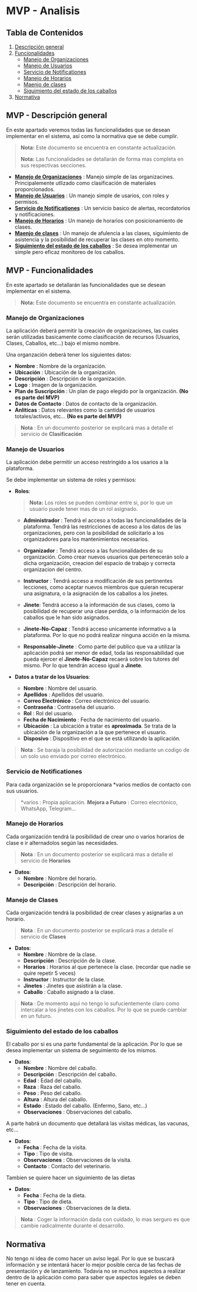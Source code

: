 # **MVP** - Analisis

## Tabla de Contenidos

1. [Descripción general](#mvp---descripción-general)
2. [Funcionalidades](#mvp---funcionalidades)
    - [Manejo de Organizaciones](#manejo-de-organizaciones)
    - [Manejo de Usuarios](#manejo-de-usuarios)
    - [Servicio de Notificationes](#servicio-de-notificationes)
    - [Manejo de Horarios](#manejo-de-horarios)
    - [Maenjo de clases](#manejo-de-clases)
    - [Siguimiento del estado de los caballos](#siguimiento-del-estado-de-los-caballos)
3. [Normativa](#normativa)

## **MVP** - Descripción general 

En este apartado veremos todas las funcionalidades que se desean implementar en el sistema, así como la normativa que se debe cumplir.

> **Nota:** Este documento se encuentra en constante actualización.
>
> **Nota:** Las funcionalidades se detallarán de forma mas completa en sus respectivas secciones.

- [**Manejo de Organizaciones**](#manejo-de-organizaciones) : Manejo simple de las organizacines. Principalemente utlizado como clasificación de materiales proporcionados.
- [**Manejo de Usuarios**](#manejo-de-usuarios) : Un manejo simple de usarios, con roles y permisos.
- [**Servicio de Notificationes**](#servicio-de-notificationes) : Un servicio basico de alertas, recordatorios y notificaciones.
- [**Manejo de Horarios**](#manejo-de-horarios) : Un manejo de horarios con posicionamiento de clases.
- [**Maenjo de clases**](#manejo-de-clases)   : Un manejo de afulencia a las clases, siguimiento de asistencia y la posibilidad de recuperar     las clases en otro momento.
- [**Siguimiento del estado de los caballos**](#siguimiento-del-estado-de-los-caballos) : Se desea implementar un simple pero eficaz monitoreo de los caballos.

## **MVP** - Funcionalidades

En este apartado se detallarán las funcionalidades que se desean implementar en el sistema.

> **Nota:** Este documento se encuentra en constante actualización.

### Manejo de Organizaciones

La aplicación deberá permitir la creación de organizaciones, las cuales serán utilizadas basicamente como clasificación de recursos (Usuarios, Clases, Caballos, etc...) bajo el mismo nombre. 

Una organzación deberá tener los siguientes datos:

- **Nombre** : Nombre de la organización.
- **Ubicación** : Ubicación de la organización.
- **Descripción** : Descripción de la organización.
- **Logo** : Imagen de la organización.
- **Plan de Suscripción** : Un plan de pago elegido por la organización. **(No es parte del MVP)**
- **Datos de Contacto** : Datos de contacto de la organización.
- **Anliticas** : Datos relevantes como la cantidad de usuarios totales/activos, etc... **(No es parte del MVP)**

> **Nota** : En un documento posterior se explicará mas a detalle el servicio de **Clasificación**

### Manejo de Usuarios

La aplicación debe permitir un acceso restringido a los usarios a la plataforma.

Se debe implementar un sistema de roles y permisos:
- **Roles**:
    
    > **Nota:** Los roles se pueden combinar entre si, por lo que un usuario puede tener mas de un rol asignado.

    - **Administrador** : Tendrá el acceso a todas las funcionalidades de la plataforma. Tendrá las restricciones de acceso a los datos de las organizaciones, pero con la posibilidad de solicitarlo a los organizadores para los mantenimientos necesarios.

    - **Organizador** : Tendrá acceso a las funcionalidades de su organización. Como crear nuevos usuarios que pertenecerán solo a dicha organización, creacion del espacio de trabajo y correcta organizacion del centro.

    - **Instructor** : Tendrá acceso a modificación de sus pertinentes lecciones, como aceptar nuevos miembros que quieran recuperar una asignatura, o la asignación de los caballos a los jinetes.

    - **Jinete**: Tendrá acceso a la información de sus clases, como la posibilidad de recuperar una clase perdida, o la información de los caballos que le han sido asignados.

    - **Jinete-No-Capaz** : Tendrá acceso unicamente informativo a la plataforma. Por lo que no podrá realizar ninguna acción en la misma.

    - **Responsable-Jinete** : Como parte del publico que va a utilizar la aplicación podrá ser menor de edad, toda las responsabilidad que pueda ejercer el **Jinete-No-Capaz** recaerá sobre los tutores del mismo. Por lo que tendrán acceso igual a **Jinete**.

- **Datos a tratar de los Usuarios**:

    - **Nombre** : Nombre del usuario.
    - **Apellidos** : Apellidos del usuario.
    - **Correo Electrónico** : Correo electrónico del usuario.
    - **Contraseña** : Contraseña del usuario.
    - **Rol** : Rol del usuario.
    - **Fecha de Nacimiento** : Fecha de nacimiento del usuario.
    - **Ubicación** : La ubicación a tratar es **aproximada**. Se trata de la ubicación de la organización a la que pertenece el usuario.
    - **Disposivo** : Dispositivo en el que se está utilizando la aplicación.

> **Nota** : Se baraja la posibilidad de autorización mediante un codigo de un solo uso enviado por correo electrónico.

### Servicio de Notificationes

Para cada organización se le proporcionara *varios medios de contacto con sus usuarios.

> *varios : Propia aplicación. **Mejora a Futuro** : Correo elecrtónico, WhatsApp, Telegram...

### Manejo de Horarios

Cada organización tendrá la posibilidad de crear uno o varios horarios de clase e ir alternadolos según las necesidades.

> **Nota** : En un documento posterior se explicará mas a detalle el servicio de **Horarios**

- **Datos**:
    - **Nombre** : Nombre del horario.
    - **Descripción** : Descripción del horario.



### Manejo de Clases

Cada organización tendrá la posibilidad de crear clases y asignarlas a un horario.

> **Nota** : En un documento posterior se explicará mas a detalle el servicio de **Clases**

- **Datos**:
    - **Nombre** : Nombre de la clase.
    - **Descripción** : Descripción de la clase.
    - **Horarios** : Horarios al que pertenece la clase. (recordar que nadie se quire repetir 5 veces)
    - **Instructor** : Instructor de la clase.
    - **Jinetes** : Jinetes que asistirán a la clase.
    - **Caballo** : Caballo asignado a la clase.


> **Nota** : De momento aqui no tengo lo sufucientemente claro como intercalar a los jinetes con los caballos. Por lo que se puede cambiar en un futuro.

### Siguimiento del estado de los caballos

El caballo por si es una parte fundamental de la aplicación. Por lo que se desea implementar un sistema de seguimiento de los mismos.

- **Datos**:
    - **Nombre** : Nombre del caballo.
    - **Descripción** : Descripción del caballo.
    - **Edad** : Edad del caballo.
    - **Raza** : Raza del caballo.
    - **Peso** : Peso del caballo.
    - **Altura** : Altura del caballo.
    - **Estado** : Estado del caballo. (Enfermo, Sano, etc...)
    - **Observaciones** : Observaciones del caballo.

A parte habrá un documento que detallará las visitas médicas, las vacunas, etc...

- **Datos**:
    - **Fecha** : Fecha de la visita.
    - **Tipo** : Tipo de visita.
    - **Observaciones** : Observaciones de la visita.
    - **Contacto** : Contacto del veterinario.

Tambien se quiere hacer un siguimiento de las dietas

- **Datos**:
    - **Fecha** : Fecha de la dieta.
    - **Tipo** : Tipo de dieta.
    - **Observaciones** : Observaciones de la dieta.

> **Nota** : Coger la información dada con cuidado, lo mas serguro es que cambie radicalmente durante el desarrollo.

## Normativa

No tengo ni idea de como hacer un aviso legal. Por lo que se buscará información y se intentará hacer lo mejor posible cerca de las fechas de presentación y de lanzamiento. Todavía no se muchos aspectos a realizar dentro de la aplicación como para saber que aspectos legales se deben tener en cuenta.

